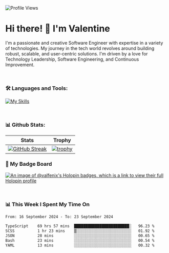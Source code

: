 
    
![Profile Views](https://komarev.com/ghpvc/?username=theodogwutech&color=blue)

# Hi there! 👋 I'm Valentine 
I'm a passionate and creative Software Engineer with expertise in a variety of technologies. My journey in the tech world revolves around building robust, scalable, and user-centric solutions. I'm driven by a love for Technology Leadership, Software Engineering, and Continuous Improvement.

<br />



### 🛠 Languages and Tools:

[![My Skills](https://skillicons.dev/icons?i=nodejs,js,nestjs,nextjs,react,vuejs,nuxtjs,express,tailwind,styledcomponents,materialui,mongodb,sequelize,mysql,postgres,pinia,redux,vite,html,css,pug,aws,prisma,bitbucket,bootstrap,emotion,git,gitlab,go,heroku,jest,netlify,nginx,npm,postman,rabbitmq,redis,supabase,svg,github,ts,ubuntu,vercel,vscode,yarn,powershell&perline=15)](https://skillicons.dev)

<br />

### 📊 Github Stats:

| Stats            | Trophy               |
|-----------------------|-------------------|
| [![GitHub Streak](https://streak-stats.demolab.com?user=theodogwutech&theme=great-gatsby&hide_border=true&border_radius=9.9)](https://git.io/streak-stats) | [![trophy](https://github-profile-trophy.vercel.app/?username=theodogwutech&theme=darkhub&column=7)](https://github.com/ryo-ma/github-profile-trophy) |

### 🥇 My Badge Board
[![An image of @valfenix's Holopin badges, which is a link to view their full Holopin profile](https://holopin.me/valfenix)](https://holopin.io/@valfenix)

<br />

### 📊 This Week I Spent My Time On
<!--START_SECTION:waka-->

```txt
From: 16 September 2024 - To: 23 September 2024

TypeScript    69 hrs 57 mins  ████████████████████████░   96.23 %
SCSS          1 hr 23 mins    ▒░░░░░░░░░░░░░░░░░░░░░░░░   01.92 %
JSON          28 mins         ░░░░░░░░░░░░░░░░░░░░░░░░░   00.65 %
Bash          23 mins         ░░░░░░░░░░░░░░░░░░░░░░░░░   00.54 %
YAML          13 mins         ░░░░░░░░░░░░░░░░░░░░░░░░░   00.32 %
```

<!--END_SECTION:waka-->




